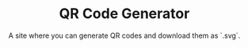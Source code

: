 <h1 align="center">QR Code Generator</h1>

<p align="center">
A site where you can generate QR codes and download them as `.svg`.
</p>
